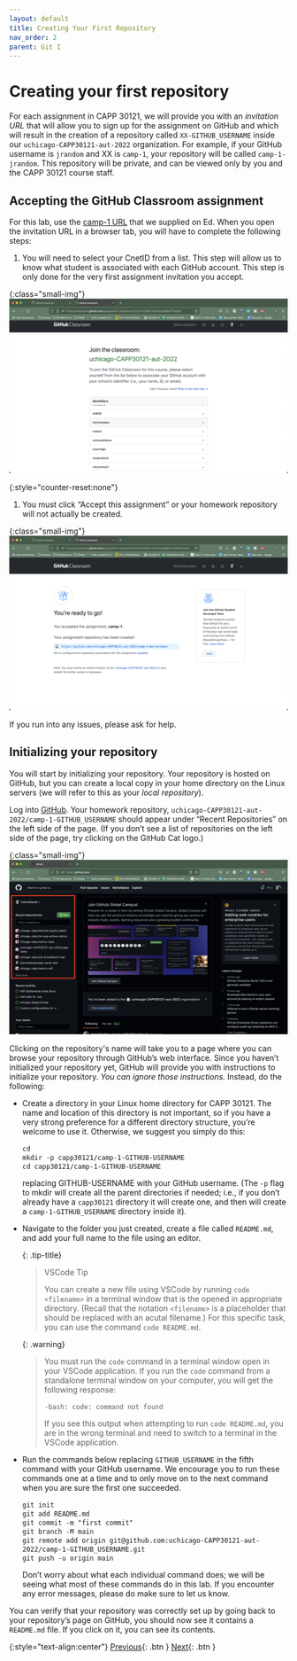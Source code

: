 ```yaml
---
layout: default
title: Creating Your First Repository
nav_order: 2
parent: Git I
---
```


# Creating your first repository

For each assignment in CAPP 30121, we will provide you with an _invitation URL_ that will allow you to sign up for the assignment on GitHub and which will result in the creation of a repository called `XX-GITHUB_USERNAME` inside our `uchicago-CAPP30121-aut-2022` organization. For example, if your GitHub username is `jrandom` and XX is `camp-1`, your repository will be called `camp-1-jrandom`. This repository will be private, and can be viewed only by you and the CAPP 30121 course staff.

## Accepting the GitHub Classroom assignment

For this lab, use the [camp-1 URL](https://edstem.org/us/courses/24735/discussion/1679656) that we supplied on Ed. When you open the invitation URL in a browser tab, you will have to complete the following steps:

1.  You will need to select your CnetID from a list. This step will allow us to know what student is associated with each GitHub account. This step is only done for the very first assignment invitation you accept.

   {:class="small-img"}
   ![Screenshot of GitHub Classroom's Assignment Invitation Page](../assets/img/github-classroom-assignment-invitation.png)

{:style="counter-reset:none"}
1.  You must click “Accept this assignment” or your homework repository will not actually be created.

   {:class="small-img"}
   ![Screenshot of GitHub Classroom's Assignment Acceptance Confirmation Page](../assets/img/github-classroom-assignment-confirmation.png)

If you run into any issues, please ask for help.

## Initializing your repository

You will start by initializing your repository. Your repository is hosted on GitHub, but you can create a local copy in your home directory on the Linux servers (we will refer to this as your _local repository_).

Log into [GitHub](https://github.com/). Your homework repository, `uchicago-CAPP30121-aut-2022/camp-1-GITHUB_USERNAME` should appear under “Recent Repositories” on the left side of the page. (If you don’t see a list of repositories on the left side of the page, try clicking on the GitHub Cat logo.)

{:class="small-img"}
![Screenshot of GitHub's home page](../assets/img/git-hub-recent-repos-image.png)

Clicking on the repository's name will take you to a page where you can browse your repository through GitHub’s web interface. Since you haven’t initialized your repository yet, GitHub will provide you with instructions to initialize your repository. _You can ignore those instructions._ Instead, do the following:

 - Create a directory in your Linux home directory for CAPP 30121. The name and location of this directory is not important, so if you have a very strong preference for a different directory structure, you’re welcome to use it. Otherwise, we suggest you simply do this:

    ```
    cd
    mkdir -p capp30121/camp-1-GITHUB-USERNAME
    cd capp30121/camp-1-GITHUB-USERNAME
    ```

    replacing GITHUB-USERNAME with your GitHub username. (The `-p` flag to mkdir will create all the parent directories if needed; i.e., if you don’t already have a `capp30121` directory it will create one, and then will create a `camp-1-GITHUB_USERNAME` directory inside it).

 - Navigate to the folder you just created, create a file called `README.md`, and add your full name to the file using an editor.
 
   {: .tip-title}
   >VSCode Tip
   >
   > You can create a new file using VSCode by running `code <filename>` in a terminal window that is the opened in appropriate directory. (Recall that the notation `<filename>` is a placeholder that should be replaced with an acutal filename.) For this specific task, you can use the command `code README.md`.
 
    {: .warning}
    > You must run the `code` command in a terminal window open in your VSCode application. If you run the `code` command from a standalone terminal window on your computer, you will get the following response:
    >
    > ```   
    > -bash: code: command not found
    > ```
    > 
    > If you see this output when attempting to run `code README.md`, you are in the wrong terminal and need to switch to a terminal in the VSCode application.

 - Run the commands below replacing `GITHUB_USERNAME` in the fifth command with your GitHub username. We encourage you to run these commands one at a time and to only move on to the next command when you are sure the first one succeeded.

    ```         
    git init
    git add README.md
    git commit -m "first commit"
    git branch -M main
    git remote add origin git@github.com:uchicago-CAPP30121-aut-2022/camp-1-GITHUB_USERNAME.git
    git push -u origin main
    ```

    Don’t worry about what each individual command does; we will be seeing what most of these commands do in this lab. If you encounter any error messages, please do make sure to let us know.

You can verify that your repository was correctly set up by going back to your repository’s page on GitHub, you should now see it contains a `README.md` file. If you click on it, you can see its contents.

{:style="text-align:center"}
[Previous](./1-getting-started.html){: .btn } [Next](./3-creating-a-commit.html){: .btn }
